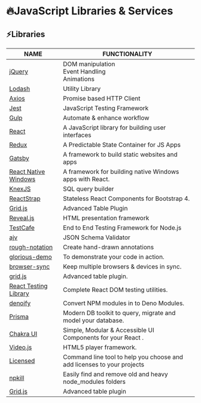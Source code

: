# 🔥JavaScript Libraries & Services

## ⚡Libraries

| NAME                                                                              | FUNCTIONALITY                                                          |
|-----------------------------------------------------------------------------------|------------------------------------------------------------------------|
| [jQuery](https://jquery.com/)                                                     | DOM manipulation<br>Event Handling<br>Animations                       |
| [Lodash](https://lodash.com/)                                                     | Utility Library                                                        |
| [Axios](https://github.com/axios/axios)                                           | Promise based HTTP Client                                              |
| [Jest](https://jestjs.io/)                                                        | JavaScript Testing Framework                                           |
| [Gulp](https://gulpjs.com/)                                                       | Automate & enhance workflow                                            |
| [React](https://reactjs.org/)                                                     | A JavaScript library for building user interfaces                      |
| [Redux](https://redux.js.org/)                                                    | A Predictable State Container for JS Apps                              |
| [Gatsby](https://www.gatsbyjs.org/)                                               | A framework to build static websites and apps                          |
| [React Native Windows](https://microsoft.github.io/react-native-windows/)         | A framework for building native Windows apps with React.               |
| [KnexJS](http://knexjs.org/)                                                      | SQL query builder                                                      |
| [ReactStrap](https://github.com/reactstrap/reactstrap)                            | Stateless React Components for Bootstrap 4.                            |
| [Grid.js](https://gridjs.io/)                                                     | Advanced Table Plugin                                                  |
| [Reveal.js](https://github.com/hakimel/reveal.js)                                 | HTML presentation framework                                            |
| [TestCafe](https://github.com/DevExpress/testcafe)                                | End to End Testing Framework for Node.js                               |
| [ajv](https://github.com/ajv-validator/ajv)                                       | JSON Schema Validator                                                  |
| [rough-notation](https://github.com/rough-stuff/rough-notation)                   | Create hand-drawn annotations                                          |
| [glorious-demo](https://github.com/glorious-codes/glorious-demo)                  | To demonstrate your code in action.                                    |
| [browser-sync](https://github.com/Browsersync/browser-sync)                       | Keep multiple browsers & devices in sync.                              |
| [grid.js](https://github.com/grid-js/gridjs)                                      | Advanced table plugin.                                                 |
| [React Testing Library](https://github.com/testing-library/react-testing-library) | Complete React DOM testing utilities.                                  |
| [denoify](https://github.com/garronej/denoify)                                    | Convert NPM modules in to Deno Modules.                                |
| [Prisma](https://github.com/prisma/prisma)                                        | Modern DB toolkit to query, migrate and model your database.           |
| [Chakra UI](https://github.com/chakra-ui/chakra-ui)                               | Simple, Modular & Accessible UI Components for your React .            |
| [Video.js](https://videojs.com)                                                   | HTML5 player framework.                                                |
| [Licensed](https://github.com/plibither8/licensed)                                | Command line tool to help you choose and add licenses to your projects |
| [npkill](https://npkill.js.org)                                                   | Easily find and remove old and heavy node_modules folders              |
| [Grid.js](https://github.com/grid-js/gridjs)                                      | Advanced table plugin                                                  |

